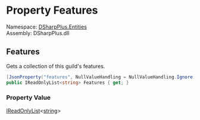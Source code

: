 # Property Features

Namespace: [DSharpPlus.Entities](DSharpPlus.Entities.md)  
Assembly: DSharpPlus.dll

## <a id="DSharpPlus_Entities_DiscordInviteGuild_Features"></a>Features

Gets a collection of this guild's features.

```csharp
[JsonProperty("features", NullValueHandling = NullValueHandling.Ignore)]
public IReadOnlyList<string> Features { get; }
```

### Property Value

[IReadOnlyList](https://learn.microsoft.com/dotnet/api/system.collections.generic.ireadonlylist\-1)<[string](https://learn.microsoft.com/dotnet/api/system.string)\>

